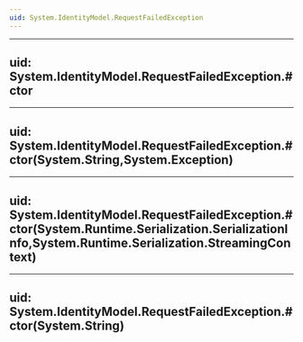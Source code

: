 ```yaml
---
uid: System.IdentityModel.RequestFailedException
---
```


---
uid: System.IdentityModel.RequestFailedException.#ctor
---

---
uid: System.IdentityModel.RequestFailedException.#ctor(System.String,System.Exception)
---

---
uid: System.IdentityModel.RequestFailedException.#ctor(System.Runtime.Serialization.SerializationInfo,System.Runtime.Serialization.StreamingContext)
---

---
uid: System.IdentityModel.RequestFailedException.#ctor(System.String)
---
